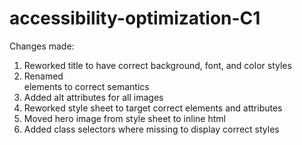 # accessibility-optimization-C1
Changes made:
  1. Reworked title to have correct background, font, and color styles
  2. Renamed <div> elements to correct semantics
  3. Added alt attributes for all images
  4. Reworked style sheet to target correct elements and attributes
  5. Moved hero image from style sheet to inline html
  6. Added class selectors where missing to display correct styles
